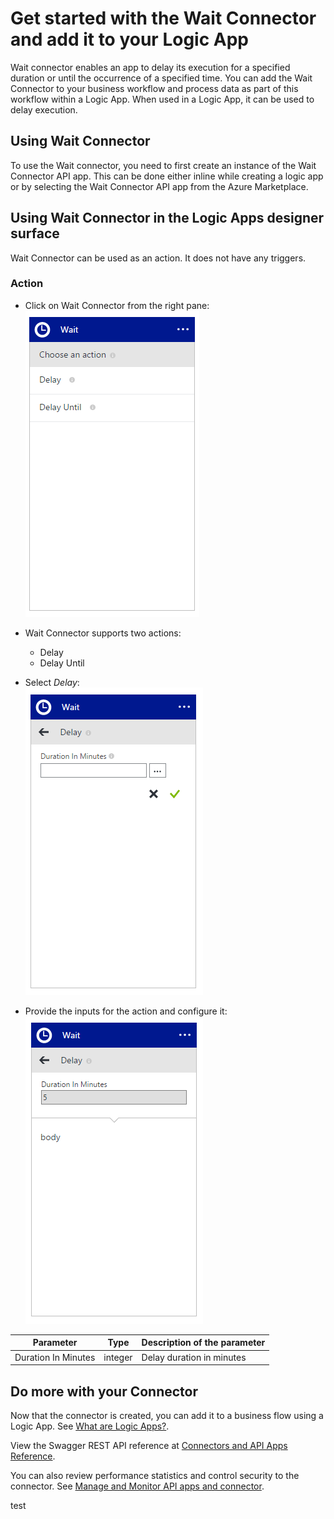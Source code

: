<properties 
   pageTitle="Using the Wait Connector in Logic Apps | Microsoft Azure App Service" 
   description="How to create and configure the Wait Connector or API app and use it in a logic app in Azure App Service" 
   services="app-service\logic" 
   documentationCenter=".net,nodejs,java" 
   authors="rajeshramabathiran" 
   manager="dwrede" 
   editor=""/>

<tags
   ms.service="app-service-logic"
   ms.devlang="multiple"
   ms.topic="article"
   ms.tgt_pltfrm="na"
   ms.workload="integration" 
   ms.date="08/23/2015"
   ms.author="rajram"/>

# Get started with the Wait Connector and add it to your Logic App
Wait connector enables an app to delay its execution for a specified duration or until the occurrence of a specified time. You can add the Wait Connector to your business workflow and process data as part of this workflow within a Logic App. When used in a Logic App, it can be used to delay execution.

## Using Wait Connector
To use the Wait connector, you need to first create an instance of the Wait Connector API app. This can be done either inline while creating a logic app or by selecting the Wait Connector API app from the Azure Marketplace.

## Using Wait Connector in the Logic Apps designer surface
Wait Connector can be used as an action. It does not have any triggers.

### Action
- Click on Wait Connector from the right pane:  
![List of Actions][1]
- Wait Connector supports two actions: 
	- Delay
	- Delay Until
	 
- Select *Delay*:  
![Delay input][2]
- Provide the inputs for the action and configure it:  
![Action configured][3]

Parameter|Type|Description of the parameter
---|---|---
Duration In Minutes|integer|Delay duration in minutes


## Do more with your Connector
Now that the connector is created, you can add it to a business flow using a Logic App. See [What are Logic Apps?](app-service-logic-what-are-logic-apps.md).

View the Swagger REST API reference at [Connectors and API Apps Reference](http://go.microsoft.com/fwlink/p/?LinkId=529766).

You can also review performance statistics and control security to the connector. See [Manage  and Monitor API apps and connector](../app-service-api/app-service-api-manage-in-portal.md).

<!--References -->
[1]: ./media/app-service-logic-wait/ListOfActions.PNG
[2]: ./media/app-service-logic-wait/DelayInput.PNG
[3]: ./media/app-service-logic-wait/ActionConfigured.PNG

test

